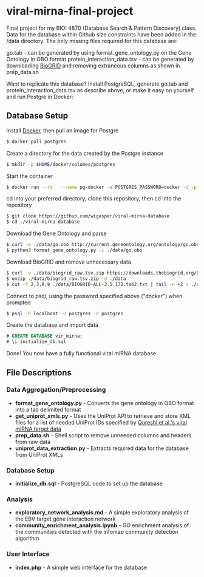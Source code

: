 # viral-mirna-final-project
Final project for my BIOI 4870 (Database Search & Pattern Discovery) class. Data for the database within Github size constraints have been added in the /data directory. The only missing files required for this database are:

go.tab - can be generated by using format_gene_ontology.py on the Gene Ontology in OBO format
protein_interaction_data.tsv - can be generated by downloading [BioGRID](https://downloads.thebiogrid.org/BioGRID/Release-Archive/BIOGRID-3.5.172/) and removing extraneous columns as shown in prep_data.sh

Want to replicate this database? Install PostgreSQL, generate go.tab and protein_interaction_data.tsv as describe above, or make it easy on yourself and run Postgre in Docker:

## Database Setup
Install [Docker](https://www.docker.com/), then pull an image for Postgre
```bash
$ docker pull postgres
```
Create a directory for the data created by the Postgre instance
```bash
$ mkdir -p $HOME/docker/volumes/postgres
```
Start the container
```bash
$ docker run --rm   --name pg-docker -e POSTGRES_PASSWORD=docker -d -p 5432:5432 -v $HOME/docker/volumes/postgres:/var/lib/postgresql/data  postgres
```
cd into your preferred directory, clone this repository, then cd into the repository
```bash
$ git clone https://github.com/wigasper/viral-mirna-database
$ cd ./viral-mirna-database
```
Download the Gene Ontology and parse
```bash
$ curl -o ./data/go.obo http://current.geneontology.org/ontology/go.obo
$ python3 format_gene_ontology.py -i ./data/go.obo
```
Download BioGRID and remove unnecessary data
```bash
$ curl -o ./data/biogrid_raw.tsv.zip https://downloads.thebiogrid.org/Download/BioGRID/Release-Archive/BIOGRID-3.5.172/BIOGRID-ALL-3.5.172.tab2.zip
$ unzip ./data/biogrid_raw.tsv.zip -d ./data
$ cut -f 2,3,8,9 ./data/BIOGRID-ALL-3.5.172.tab2.txt | tail -n +2 > ./data/protein_interaction_data.tsv
```
Connect to psql, using the password specified above ("docker") when prompted
```bash
$ psql -h localhost -U postgres -d postgres
```
Create the database and import data
```sql
# CREATE DATABASE vir_mirna;
# \i initialize_db.sql
```
Done! You now have a fully functional viral miRNA database

## File Descriptions
### Data Aggregation/Preprocessing
* **format_gene_ontology.py** - Converts the gene ontology in OBO format into a tab delimited format  
* **get_uniprot_xmls.py** - Uses the UniProt API to retrieve and store XML files for a list of needed UniProt IDs specified by [Qureshi et al.'s viral miRNA target data](http://crdd.osdd.net/servers/virmirna/)   
* **prep_data.sh** - Shell script to remove unneeded columns and headers from raw data  
* **uniprot_data_extraction.py** - Extracts required data for the database from UniProt XMLs  

### Database Setup
* **initialize_db.sql** - PostgreSQL code to set up the database 

### Analysis
* **exploratory_network_analysis.md** - A simple exploratory analysis of the EBV target gene interaction network
* **community_enrichment_analysis.ipynb** - GO enrichment analysis of the communities detected with the infomap community detection algorithm

### User Interface
* **index.php** - A simple web interface for the database
